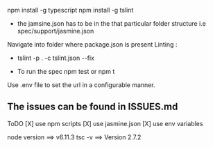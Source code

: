 npm install -g typescript
npm install -g tslint

- the jamsine.json has to be in the that particular folder structure 
i.e spec/support/jasmine.json

Navigate into folder where package.json is present
Linting :
- tslint -p . -c tslint.json --fix

- To run the spec
npm test or npm t

Use .env file to set the url in a configurable manner.

 ## The issues can be found in ISSUES.md

ToDO
[X] use npm scripts 
[X] use jasmine.json 
[X] use env variables

node version ==> v6.11.3
tsc -v ==> Version 2.7.2